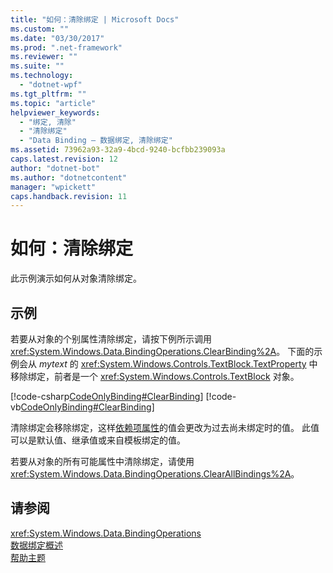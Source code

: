```yaml
---
title: "如何：清除绑定 | Microsoft Docs"
ms.custom: ""
ms.date: "03/30/2017"
ms.prod: ".net-framework"
ms.reviewer: ""
ms.suite: ""
ms.technology: 
  - "dotnet-wpf"
ms.tgt_pltfrm: ""
ms.topic: "article"
helpviewer_keywords: 
  - "绑定, 清除"
  - "清除绑定"
  - "Data Binding — 数据绑定, 清除绑定"
ms.assetid: 73962a93-32a9-4bcd-9240-bcfbb239093a
caps.latest.revision: 12
author: "dotnet-bot"
ms.author: "dotnetcontent"
manager: "wpickett"
caps.handback.revision: 11
---
```

# 如何：清除绑定
此示例演示如何从对象清除绑定。  
  
## 示例  
 若要从对象的个别属性清除绑定，请按下例所示调用 <xref:System.Windows.Data.BindingOperations.ClearBinding%2A>。  下面的示例会从 *mytext* 的 <xref:System.Windows.Controls.TextBlock.TextProperty> 中移除绑定，前者是一个 <xref:System.Windows.Controls.TextBlock> 对象。  
  
 [!code-csharp[CodeOnlyBinding#ClearBinding](../../../../samples/snippets/csharp/VS_Snippets_Wpf/CodeOnlyBinding/CSharp/binding.cs#clearbinding)]
 [!code-vb[CodeOnlyBinding#ClearBinding](../../../../samples/snippets/visualbasic/VS_Snippets_Wpf/CodeOnlyBinding/VisualBasic/App.vb#clearbinding)]  
  
 清除绑定会移除绑定，这样[依赖项属性](GTMT)的值会更改为过去尚未绑定时的值。  此值可以是默认值、继承值或来自模板绑定的值。  
  
 若要从对象的所有可能属性中清除绑定，请使用 <xref:System.Windows.Data.BindingOperations.ClearAllBindings%2A>。  
  
## 请参阅  
 <xref:System.Windows.Data.BindingOperations>   
 [数据绑定概述](../../../../docs/framework/wpf/data/data-binding-overview.md)   
 [帮助主题](../../../../docs/framework/wpf/data/data-binding-how-to-topics.md)